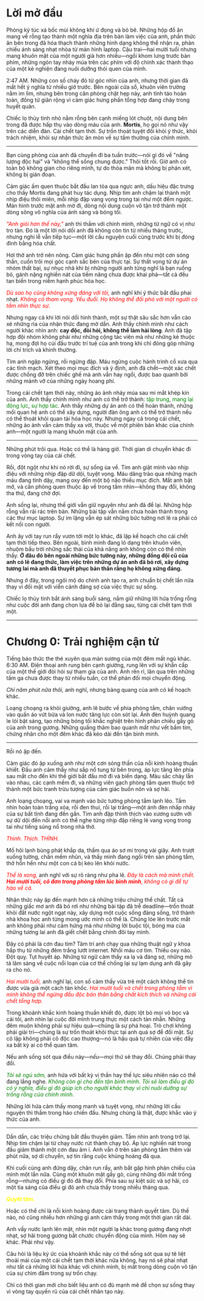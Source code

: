 # Lời mở đầu

Phòng ký túc xá bốc mùi không khí ứ đọng và bỏ bê. Những hộp đồ ăn mang về rỗng tạo thành một nghĩa địa trên bàn làm việc của anh, phần thức ăn bên trong đã hóa thạch thành những hình dạng không thể nhận ra, phản chiếu ánh sáng nhạt nhòa từ màn hình laptop. Cậu trai—hai mười tuổi nhưng mang khuôn mặt của một người già hơn nhiều—ngồi khom lưng trước bàn phím, những ngón tay nhảy múa trên các phím với độ chính xác thành thạo của một kẻ nghiện đang nuôi dưỡng thói quen của mình.

2:47 AM. Những con số cháy đỏ từ góc nhìn của anh, nhưng thời gian đã mất hết ý nghĩa từ nhiều giờ trước. Bên ngoài cửa sổ, khuôn viên trường nằm im lìm, nhưng bên trong căn phòng chật hẹp này, anh tỉnh táo hoàn toàn, đồng tử giãn rộng vì cảm giác hưng phấn tổng hợp đang chảy trong huyết quản.

Chiếc lọ thủy tinh nhỏ nằm rỗng bên cạnh miếng lót chuột, nội dung bên trong đã được hấp thụ vào dòng máu của anh. **Mortis**, họ gọi nó như vậy trên các diễn đàn. Cái chết tạm thời. Sự trốn thoát tuyệt đối khỏi ý thức, khỏi trách nhiệm, khỏi sự nhận thức ăn mòn về sự tầm thường của chính mình.

---
Bạn cùng phòng của anh đã chuyển đi ba tuần trước—nói gì đó về "năng lượng độc hại" và "không thể sống chung được." Thôi tốt rồi. Giờ anh có toàn bộ không gian cho riêng mình, tự do thỏa mãn mà không bị phán xét, không bị gián đoạn.

Cảm giác ấm quen thuộc bắt đầu lan tỏa qua ngực anh, dấu hiệu đặc trưng cho thấy Mortis đang phát huy tác dụng. Nhịp tim anh chậm lại thành một nhịp điệu thôi miên, mỗi nhịp đập vang vọng trong tai như một đếm ngược. Màn hình trước mặt anh mờ đi, dòng nội dung cuộn vô tận trở thành một dòng sông vô nghĩa của ánh sáng và bóng tối.

*<span style="color:red">"Anh giỏi hơn thế này,"</span>* anh thì thầm với chính mình, những từ ngữ có vị như tro tàn. Đó là một lời nói dối anh đã không còn tin từ nhiều tháng trước, nhưng nghi lễ vẫn tiếp tục—một lời cầu nguyện cuối cùng trước khi bị đóng đinh bằng hóa chất.

Hơi thở anh trở nên nông. Cảm giác hưng phấn ập đến như một cơn sóng thần, cuốn trôi mọi góc cạnh sắc bén của thực tại. Sự thất vọng từ dự án nhóm thất bại, sự nhục nhã khi bị những người anh từng nghĩ là bạn ruồng bỏ, gánh nặng nghiền nát của tiềm năng chưa được khai phá—tất cả đều tan biến trong niềm hạnh phúc hóa học.

*<span style="color:red">Dù sao họ cũng không xứng đáng với tôi,</span>* anh nghĩ khi ý thức bắt đầu phai nhạt. *<span style="color:red">Không có tham vọng. Yếu đuối. Họ không thể đối phó với một người có tầm nhìn thực sự.</span>*

Nhưng ngay cả khi lời nói dối hình thành, một sự thật sâu sắc hơn vẫn cào xé những rìa của nhận thức đang mờ dần. Anh thấy chính mình như cách người khác nhìn anh: **cay độc, đòi hỏi, không thể làm hài lòng**. Anh đã tập hợp đội nhóm không phải như những cộng tác viên mà như những kẻ thuộc hạ, mong đợi họ cúi đầu trước trí tuệ của anh trong khi chỉ đóng góp những lời chỉ trích và khinh thường.

Tim anh ngập ngừng, rồi ngừng đập. Máu ngừng cuộc hành trình cổ xưa qua các tĩnh mạch. Xét theo mọi mục đích và ý định, anh đã chết—một xác chết được chống đỡ trên chiếc ghế mà anh vẫn hay ngồi, được bao quanh bởi những mảnh vỡ của những ngày hoang phí.

Trong cái chết tạm thời này, những ảo ảnh nhảy múa sau mi mắt khép kín của anh. Anh thấy chính mình như anh có thể trở thành: <span style="color:green">tập trung</span>, <span style="color:green">mang lại động lực</span>, <span style="color:green">sự hợp tác</span>. Anh thấy những dự án anh có thể hoàn thành, những mối quan hệ anh có thể xây dựng, người đàn ông anh có thể trở thành nếu có thể thoát khỏi quan tài hóa học này. Nhưng ngay cả trong cái chết, những ảo ảnh vẫn cảm thấy xa vời, thuộc về một phiên bản khác của chính anh—một người lạ mang khuôn mặt của anh.

---
Những phút trôi qua. Hoặc có thể là hàng giờ. Thời gian di chuyển khác đi trong vòng tay của cái chết.

Rồi, đột ngột như khi nó rời đi, sự sống ùa về. Tim anh giật mình vào nhịp điệu với những nhịp đập dữ dội, tuyệt vọng. Máu dâng trào qua những mạch máu đang tỉnh dậy, mang oxy đến một bộ não thiếu mục đích. Mắt anh bật mở, và căn phòng quen thuộc ập về trong tầm nhìn—không thay đổi, không tha thứ, đang chờ đợi.

Anh sống lại, nhưng thế giới vẫn giữ nguyên như anh đã để lại. Những hộp rỗng vẫn rải rác trên bàn. Những bài tập vẫn nằm chưa hoàn thành trong các thư mục laptop. Sự im lặng vẫn ép sát những bức tường nơi lẽ ra phải có kết nối con người.

Anh ây với tay run rẩy vươn tới một lọ khác, đã lập kế hoạch cho cái chết tạm thời tiếp theo. Bên ngoài, bình minh đang ló dạng trên khuôn viên, nhuộm bầu trời những sắc thái của khả năng anh không còn có thể nhìn thấy. **Ở đâu đó bên ngoài những bức tường này, những đồng đội cũ của anh có lẽ đang thức, làm việc trên những dự án anh đã bỏ rơi, xây dựng tương lai mà anh đã thuyết phục bản thân rằng họ không xứng đáng.**

Nhưng ở đây, trong ngôi mộ do chính anh tạo ra, anh chuẩn bị chết lần nữa thay vì đối mặt với viễn cảnh đáng sợ của việc thực sự sống.

Chiếc lọ thủy tinh bắt ánh sáng buổi sáng, nắm giữ những lời hứa trống rỗng như cuộc đời anh đang chọn lựa để bỏ lại đằng sau, từng cái chết tạm thời một.




---
# Chương 0: Trải nghiệm cận tử

Tiếng báo thức the thé xuyên qua màn sương của một đêm mất ngủ khác. 6:30 AM. Điện thoại anh rung bên cạnh giường, rung lên với sự khẩn cấp của một thế giới đòi hỏi sự tham gia của anh. Anh rên rỉ, lăn qua trên những tấm ga chưa được thay từ nhiều tuần, cơ thể phản đối mọi chuyển động.

*Chỉ năm phút nữa thôi,* anh nghĩ, nhưng bàng quang của anh có kế hoạch khác.

Loạng choạng ra khỏi giường, anh lê bước về phía phòng tắm, chân vướng vào quần áo vứt bừa và lon nước tăng lực còn sót lại. Ánh đèn huỳnh quang le lói bật sáng, tạo những bóng tối khắc nghiệt trên hình phản chiếu gầy gò của anh trong gương. Những quầng thâm bao quanh mắt như vết bầm tím, chứng nhân cho một đêm khác đã kéo dài đến tận bình minh.

---
Rồi nó ập đến.

Cảm giác đó ập xuống anh như một cơn sóng thần của nỗi kinh hoàng thuần khiết. Đầu anh cảm thấy như sắp nổ tung từ bên trong, áp lực tăng lên phía sau mắt cho đến khi thế giới bắt đầu mờ đi và biến dạng. Màu sắc chảy lẫn vào nhau, các cạnh mềm đi, và những viên gạch phòng tắm quen thuộc trở thành một bức tranh trừu tượng của cảm giác buồn nôn và sợ hãi.

Anh loạng choạng, vai va mạnh vào bức tường phòng tắm lạnh lẽo. Tầm nhìn hoàn toàn trắng xóa, rồi đen thui, rồi lại trắng—một ánh đèn nhấp nháy của sự bất tỉnh đang đến gần. Tim anh đập thình thịch vào xương sườn với sự dữ dội đến nỗi anh có thể nghe từng nhịp đập riêng lẻ vang vọng trong tai như tiếng súng nổ trong nhà thờ.

*<span style="color:red">Thình. Thịch. THÌNH.</span>*

Mồ hôi lạnh bùng phát khắp da, thấm qua áo sơ mi trong vài giây. Anh trượt xuống tường, chân mềm nhũn, và thấy mình đang ngồi trên sàn phòng tắm, thở hổn hển như một con cá bị kéo lên khỏi nước.

*<span style="color:red">Thế là xong,</span>* anh nghĩ với sự rõ ràng như pha lê. *<span style="color:red">Đây là cách mà mình chết. <b>Hai mười tuổi, cô đơn trong phòng tắm lúc bình minh</b>, không có gì để tự hào về cả.</span>*

Nhận thức này ập đến mạnh hơn cả những triệu chứng thể chất. Tất cả những giấc mơ anh đã bỏ rơi như những bài tập đã trễ deadline—trốn thoát khỏi đất nước ngột ngạt này, xây dựng một cuộc sống đáng sống, trở thành nhà khoa học anh từng mong ước mình có thể là. Chúng lóe lên trước mắt anh không phải như cảm hứng mà như những lời buộc tội, bóng ma của những tương lai anh đã giết chết bằng chính đôi tay mình.

Đây có phải là cơn đau tim? Tâm trí anh chạy qua những thuật ngữ y khoa hấp thụ từ những đêm trắng lướt internet. Nhồi máu cơ tim. Thiếu oxy não. Đột quỵ. Tụt huyết áp. Những từ ngữ cảm thấy xa lạ và đáng sợ, những mô tả lâm sàng về cuộc nổi loạn của cơ thể chống lại sự lạm dụng anh đã gây ra cho nó.

*<span style="color:red">Hai mười tuổi,</span>* anh nghĩ lại, con số cảm thấy vừa trẻ một cách không thể tin được vừa già một cách tàn khốc. *<span style="color:red">Hai mười tuổi và chết trong phòng tắm vì mình không thể ngừng đầu độc bản thân bằng chất kích thích và những cái chết tổng hợp.</span>*

Trong khoảnh khắc kinh hoàng thuần khiết đó, được lột bỏ mọi vỏ bọc và cái tôi, anh nhìn lại cuộc đời mình trung thực một cách tàn nhẫn. Những đêm muộn không phải sự hiệu quả—chúng là sự phá hoại. Trò chơi không phải giải trí—chúng là sự trốn thoát khỏi thực tại anh quá sợ để đối mặt. Sự cô lập không phải cô độc cao thượng—nó là hậu quả tự nhiên của việc đẩy xa bất kỳ ai có thể quan tâm.

Nếu anh sống sót qua điều này—*nếu*—mọi thứ sẽ thay đổi. Chúng phải thay đổi.

<span style="color:green">*Tôi sẽ ngủ sớm,</span>* anh hứa với bất kỳ vị thần hay thế lực siêu nhiên nào có thể đang lắng nghe. <span style="color:green">*Không còn gì cho đến tận bình minh. Tôi sẽ làm điều gì đó có ý nghĩa, điều gì đó giúp ích cho người khác thay vì chỉ nuôi dưỡng sự trống rỗng của chính mình.</span>*

Những lời hứa cảm thấy mong manh và tuyệt vọng, như những lời cầu nguyện thì thầm trong hào chiến đấu. Nhưng chúng là thật, được khắc vào ý thức của anh.

---
Dần dần, các triệu chứng bắt đầu thuyên giảm. Tầm nhìn anh trong trở lại. Nhịp tim chậm lại từ chạy nước rút thành chạy bộ. Áp lực nghiền nát trong đầu giảm thành một cơn đau âm ỉ. Anh vẫn ở trên sàn phòng tắm thêm vài phút nữa, sợ di chuyển, sợ tin rằng cuộc khủng hoảng đã qua.

Khi cuối cùng anh đứng dậy, chân run rẩy, anh bắt gặp hình phản chiếu của mình một lần nữa. Cùng một khuôn mặt gầy gò, cùng những đôi mắt trống rỗng—nhưng có điều gì đó đã thay đổi. Phía sau sự kiệt sức và sợ hãi, có một tia sáng của điều gì đó anh chưa thấy trong nhiều tháng qua.

**<span style="color:yellow">Quyết tâm.</span>**

Hoặc có thể chỉ là nỗi kinh hoàng được cải trang thành quyết tâm. Dù thế nào, nó cũng nhiều hơn những gì anh cảm thấy trong một thời gian rất dài.

Anh vấy nước lạnh lên mặt, nhìn một người lạ khác trong gương đang nhợt nhạt, sợ hãi trong gương bắt chước chuyển động của mình. Hôm nay sẽ khác. Phải như vậy.

Câu hỏi là liệu ký ức của khoảnh khắc này có thể sống sót qua sự tê liệt thoải mái của một cái chết tạm thời khác nữa không, hay nó sẽ phai nhạt như tất cả những lời hứa khác với chính mình, bị mất trong dòng cuộn vô tận của sự chìm đắm trong sự trốn chạy.

Chỉ có thời gian mới cho biết liệu anh có đủ mạnh mẽ để chọn sự sống thay vì vòng tay quyến rũ của cái chết nhân tạo này.